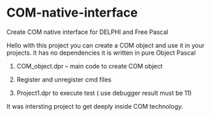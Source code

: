 # COM-native-interface
Create COM native interface for DELPHI and Free Pascal 

Hello with this project you can create a COM object and use it in your projects.
It has no dependencies it is written in pure Object Pascal 

1.	COM_object.dpr – main code to create COM object

2.	Register and unregister cmd files

3.	Project1.dpr to execute test ( use debugger result must be 11)

It was intersting project to get deeply inside COM technology. 
